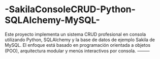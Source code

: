 # -SakilaConsoleCRUD-Python-SQLAlchemy-MySQL-
Este proyecto implementa un sistema CRUD profesional en consola utilizando Python, SQLAlchemy y la base de datos de ejemplo Sakila de MySQL. El enfoque está basado en programación orientada a objetos (POO), arquitectura modular y menús interactivos por consola.  ⸻
